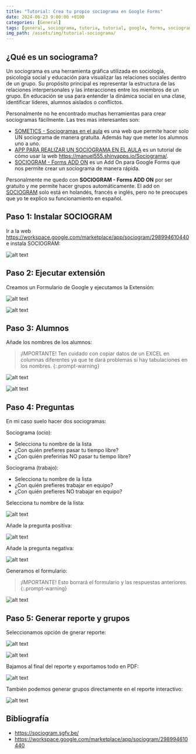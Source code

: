 ```yaml
---
title: "Tutorial: Crea tu propio sociograma en Google Forms"
date: 2024-06-23 9:00:00 +0100
categories: [General]
tags: [general, sociograma, tutoria, tutorial, google, forms, sociogram, add on, alumnos, clase, dinamica, gratis, free]
img_path: /assets/img/tutorial-sociograma/
---
```


## ¿Qué es un sociograma?

Un sociograma es una herramienta gráfica utilizada en sociología, psicología social y educación para visualizar las relaciones sociales dentro de un grupo. Su propósito principal es representar la estructura de las relaciones interpersonales y las interacciones entre los miembros de un grupo. En educación se usa para entender la dinámica social en una clase, identificar líderes, alumnos aislados o conflictos.

Personalmente no he encontrado muchas herramientas para crear sociogramas fácilmente. Las tres mas interesantes son:

- [SOMETICS - Sociogramas en el aula](https://www.sometics.com/es/) es una web que permite hacer solo UN sociograma de manera gratuita. Además hay que meter los alumnos uno a uno.
- [APP PARA REALIZAR UN SOCIOGRAMA EN EL AULA](https://www.educa2.madrid.org/web/aranzazu.cuesta/app-sociograma) es un tutorial de cómo usar la web <https://manuel555.shinyapps.io/Sociograma/>.
- [SOCIOGRAM - Forms ADD ON](https://sociogram.sgfv.be/) es un Add On para Google Forms que nos permite crear un sociograma de manera rápida.

Personalmente me quedo con **SOCIOGRAM - Forms ADD ON** por ser gratuito y me permite hacer grupos automáticamente. El add on [SOCIOGRAM](https://sociogram.sgfv.be/) solo está en holandés, francés e inglés, pero no te preocupes que yo te explico su funcionamiento en español.

## Paso 1: Instalar SOCIOGRAM

Ir a la web <https://workspace.google.com/marketplace/app/sociogram/298994610440> e instala SOCIOGRAM:

![alt text](2024-07-04_18-38.png)

## Paso 2: Ejecutar extensión

Creamos un Formulario de Google y ejecutamos la Extensión:

![alt text](2024-07-04_18-39.png)

![alt text](2024-07-04_18-40.png)

## Paso 3: Alumnos

Añade los nombres de los alumnos:

> ¡IMPORTANTE! Ten cuidado con copiar datos de un EXCEL en columnas diferentes ya que te dará problemas si hay tabulaciones en los nombres.
{:.prompt-warning}

![alt text](2024-07-04_18-41.png)

![alt text](2024-07-04_18-42.png)

## Paso 4: Preguntas

En mi caso suelo hacer dos sociogramas:

Sociograma (ocio):

- Selecciona tu nombre de la lista
- ¿Con quién prefieres pasar tu tiempo libre?
- ¿Con quién preferirías NO pasar tu tiempo libre?

Sociograma (trabajo):

- Selecciona tu nombre de la lista
- ¿Con quién prefieres trabajar en equipo?
- ¿Con quién prefieres NO trabajar en equipo?

Selecciona tu nombre de la lista:

![alt text](2024-07-04_18-42_1.png)

Añade la pregunta positiva:

![alt text](2024-07-04_18-43.png)

Añade la pregunta negativa:

![alt text](2024-07-04_18-43_1.png)

Generamos el formulario:

> ¡IMPORTANTE! Esto borrará el formulario y las respuestas anteriores.
{:.prompt-warning}

![alt text](2024-07-04_18-44.png)

## Paso 5: Generar reporte y grupos

Seleccionamos opción de gnerar reporte:

![alt text](2024-07-04_18-44_1.png)

![alt text](2024-07-04_18-45.png)

Bajamos al final del reporte y exportamos todo en PDF:

![alt text](2024-07-04_18-46.png)

También podemos generar grupos directamente en el reporte interactivo:

![alt text](2024-07-04_18-47.png)

## Bibliografía

- <https://sociogram.sgfv.be/>
- <https://workspace.google.com/marketplace/app/sociogram/298994610440>